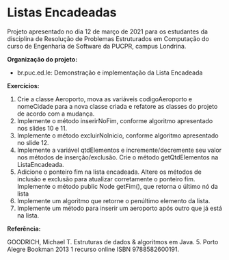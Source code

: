 # Listas Encadeadas

Projeto apresentado no dia 12 de março de 2021 para os estudantes da disciplina de Resolução de Problemas Estruturados em Computação do curso de Engenharia de Software da PUCPR, campus Londrina.

**Organização do projeto:**

* br.puc.ed.le: Demonstração e implementação da Lista Encadeada

**Exercícios:**

1) Crie a classe Aeroporto, mova as variáveis codigoAeroporto e nomeCidade para a nova classe criada e refatore as classes do projeto de acordo com a mudança.
2) Implemente o método inserirNoFim, conforme algoritmo apresentado nos slides 10 e 11.
3) Implemente o método excluirNoInicio, conforme algoritmo apresentado no slide 12.
4) Implemente a variável qtdElementos e incremente/decremente seu valor nos métodos de inserção/exclusão. Crie o método getQtdElementos na ListaEncadeada.
5) Adicione o ponteiro fim na lista encadeada. Altere os métodos de inclusão e exclusão para atualizar corretamente o ponteiro fim. Implemente o método public Node getFim(), que retorna o último nó da lista
6) Implemente um algoritmo que retorne o penúltimo elemento da lista.
7) Implemente um método para inserir um aeroporto após outro que já está na lista.

**Referência:**

GOODRICH, Michael T. Estruturas de dados & algoritmos em Java. 5. Porto Alegre Bookman 2013 1 recurso online ISBN 9788582600191.